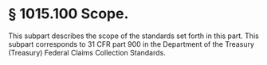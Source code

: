 # § 1015.100   Scope.

This subpart describes the scope of the standards set forth in this part. This subpart corresponds to 31 CFR part 900 in the Department of the Treasury (Treasury) Federal Claims Collection Standards. 




